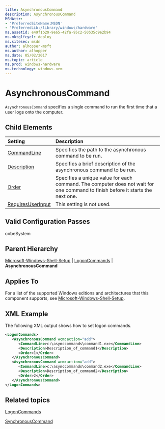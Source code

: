 ```yaml
---
title: AsynchronousCommand
description: AsynchronousCommand
MSHAttr:
- 'PreferredSiteName:MSDN'
- 'PreferredLib:/library/windows/hardware'
ms.assetid: e49f1b29-9e65-42fa-95c2-50b35c9e2b94
ms.mktglfcycl: deploy
ms.sitesec: msdn
author: alhopper-msft
ms.author: alhopper
ms.date: 05/02/2017
ms.topic: article
ms.prod: windows-hardware
ms.technology: windows-oem
---
```

# AsynchronousCommand

`AsynchronousCommand` specifies a single command to run the first time that a user logs onto the computer.

## Child Elements

| Setting                 | Description                                                                           |
|:------------------------|:--------------------------------------------------------------------------------------|
| [CommandLine](microsoft-windows-shell-setup-logoncommands-asynchronouscommand-commandline.md) | Specifies the path to the asynchronous command to be run. |
| [Description](microsoft-windows-shell-setup-logoncommands-asynchronouscommand-description.md) | Specifies a brief description of the asynchronous command to be run. |
| [Order](microsoft-windows-shell-setup-logoncommands-asynchronouscommand-order.md) | Specifies a unique value for each command. The computer does not wait for one command to finish before it starts the next one. |
| [RequiresUserInput](microsoft-windows-shell-setup-logoncommands-asynchronouscommand-requiresuserinput.md) | This setting is not used. |

## Valid Configuration Passes

oobeSystem

## Parent Hierarchy

[Microsoft-Windows-Shell-Setup](microsoft-windows-shell-setup.md) | [LogonCommands](microsoft-windows-shell-setup-logoncommands.md) | **AsynchronousCommand**

## Applies To

For a list of the supported Windows editions and architectures that this component supports, see [Microsoft-Windows-Shell-Setup](microsoft-windows-shell-setup.md).

## XML Example

The following XML output shows how to set logon commands.

```XML
<LogonCommands>
   <AsynchronousCommand wcm:action="add">
      <CommandLine>c:\asynccommands\command1.exe</CommandLine>
      <Description>Description_of_command1</Description>
      <Order>1</Order>
   </AsynchronousCommand>
   <AsynchronousCommand wcm:action="add">
      <CommandLine>c:\asynccommands\command2.exe</CommandLine>
      <Description>Description_of_command2</Description>
      <Order>2</Order>
   </AsynchronousCommand>
</LogonCommands>
```

## Related topics

[LogonCommands](microsoft-windows-shell-setup-logoncommands.md)

[SynchronousCommand](microsoft-windows-shell-setup-firstlogoncommands-synchronouscommand.md)
